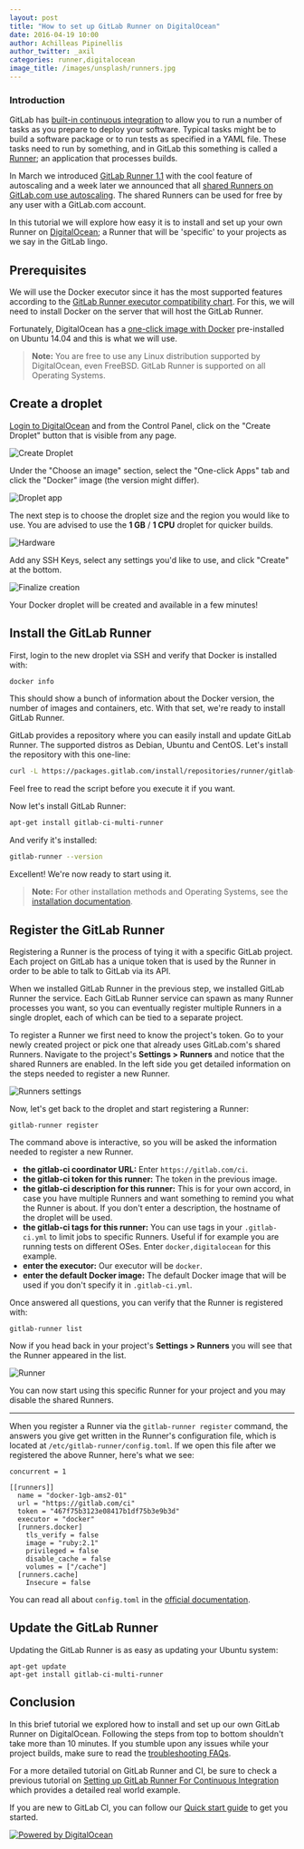 ```yaml
---
layout: post
title: "How to set up GitLab Runner on DigitalOcean"
date: 2016-04-19 10:00
author: Achilleas Pipinellis
author_twitter: _axil
categories: runner,digitalocean
image_title: /images/unsplash/runners.jpg
---
```


### Introduction

GitLab has [built-in continuous integration][doc-ci] to allow you to run a
number of tasks as you prepare to deploy your software. Typical tasks
might be to build a software package or to run tests as specified in a
YAML file. These tasks need to run by something, and in GitLab this something
is called a [Runner][doc-runners]; an application that processes builds.

In March we introduced [GitLab Runner 1.1][1_1] with the cool feature of
autoscaling and a week later we announced that all [shared Runners on GitLab.com
use autoscaling][autoscale-post]. The shared Runners can be used for free by
any user with a GitLab.com account.

In this tutorial we will explore how easy it is to install and set up your own
Runner on [DigitalOcean]; a Runner that will be 'specific' to your projects as
we say in the GitLab lingo.

## Prerequisites

We will use the Docker executor since it has the most supported features
according to the [GitLab Runner executor compatibility chart][chart]. For this,
we will need to install Docker on the server that will host the GitLab Runner.

Fortunately, DigitalOcean has a [one-click image with Docker][one-docker]
pre-installed on Ubuntu 14.04 and this is what we will use.

>**Note:**
You are free to use any Linux distribution supported by DigitalOcean, even
FreeBSD. GitLab Runner is supported on all Operating Systems.

## Create a droplet

[Login to DigitalOcean][cloud] and from the Control Panel, click on the "Create
Droplet" button that is visible from any page.

![Create Droplet](/images/blogimages/how-to-set-up-gitlab-runner-on-digitalocean/create-droplet-shadow.png)

Under the "Choose an image" section, select the "One-click Apps" tab and click
the "Docker" image (the version might differ).

![Droplet app](/images/blogimages/how-to-set-up-gitlab-runner-on-digitalocean/select-docker-shadow.png)

The next step is to choose the droplet size and the region you would like to use.
You are advised to use the **1 GB** / **1 CPU** droplet for quicker builds.

![Hardware](/images/blogimages/how-to-set-up-gitlab-runner-on-digitalocean/hardware-shadow.png)

Add any SSH Keys, select any settings you'd like to use, and click "Create" at
the bottom.

![Finalize creation](/images/blogimages/how-to-set-up-gitlab-runner-on-digitalocean/finalize-shadow.png)

Your Docker droplet will be created and available in a few minutes!

## Install the GitLab Runner

First, login to the new droplet via SSH and verify that Docker is installed with:

```bash
docker info
```

This should show a bunch of information about the Docker version, the number of
images and containers, etc. With that set, we're ready to install GitLab
Runner.

GitLab provides a repository where you can easily install and update GitLab
Runner. The supported distros as Debian, Ubuntu and CentOS. Let's install the
repository with this one-line:

```bash
curl -L https://packages.gitlab.com/install/repositories/runner/gitlab-ci-multi-runner/script.deb.sh | bash
```

Feel free to read the script before you execute it if you want.

Now let's install GitLab Runner:

```bash
apt-get install gitlab-ci-multi-runner
```

And verify it's installed:

```bash
gitlab-runner --version
```

Excellent! We're now ready to start using it.

> **Note:**
For other installation methods and Operating Systems, see the
[installation documentation][doc-install].

## Register the GitLab Runner

Registering a Runner is the process of tying it with a specific GitLab project.
Each project on GitLab has a unique token that is used by the Runner in order
to be able to talk to GitLab via its API.

When we installed GitLab Runner in the previous step, we installed GitLab Runner
the service. Each GitLab Runner service can spawn as many Runner processes you
want, so you can eventually register multiple Runners in a single droplet, each
of which can be tied to a separate project.

To register a Runner we first need to know the project's token. Go to your
newly created project or pick one that already uses GitLab.com's shared Runners.
Navigate to the project's **Settings > Runners** and notice that the shared
Runners are enabled. In the left side you get detailed information on the steps
needed to register a new Runner.

![Runners settings](/images/blogimages/how-to-set-up-gitlab-runner-on-digitalocean/runners-shadow.png)

Now, let's get back to the droplet and start registering a Runner:

```
gitlab-runner register
```

The command above is interactive, so you will be asked the information needed to
register a new Runner.

- **the gitlab-ci coordinator URL:** Enter `https://gitlab.com/ci`.
- **the gitlab-ci token for this runner:** The token in the previous image.
- **the gitlab-ci description for this runner:** This is for your own accord,
  in case you have multiple Runners and want something to remind you what the
  Runner is about. If you don't enter a description, the hostname of the
  droplet will be used.
- **the gitlab-ci tags for this runner:** You can use tags in your
  `.gitlab-ci.yml` to limit jobs to specific Runners. Useful if for example
  you are running tests on different OSes. Enter `docker,digitalocean` for this
  example.
- **enter the executor:** Our executor will be `docker`.
- **enter the default Docker image:** The default Docker image that will be
  used if you don't specify it in `.gitlab-ci.yml`.

Once answered all questions, you can verify that the Runner is registered with:

```
gitlab-runner list
```

Now if you head back in your project's **Settings > Runners** you will see that
the Runner appeared in the list.

![Runner](/images/blogimages/how-to-set-up-gitlab-runner-on-digitalocean/runner-shadow.png)

You can now start using this specific Runner for your project and you may
disable the shared Runners.

---

When you register a Runner via the `gitlab-runner register` command, the answers
you give get written in the Runner's configuration file, which is located at
`/etc/gitlab-runner/config.toml`. If we open this file after we registered the
above Runner, here's what we see:

```
concurrent = 1

[[runners]]
  name = "docker-1gb-ams2-01"
  url = "https://gitlab.com/ci"
  token = "467f75b3123e08417b1df75b3e9b3d"
  executor = "docker"
  [runners.docker]
    tls_verify = false
    image = "ruby:2.1"
    privileged = false
    disable_cache = false
    volumes = ["/cache"]
  [runners.cache]
    Insecure = false
```

You can read all about `config.toml` in the [official documentation][toml].

## Update the GitLab Runner

Updating the GitLab Runner is as easy as updating your Ubuntu system:

```
apt-get update
apt-get install gitlab-ci-multi-runner
```

## Conclusion

In this brief tutorial we explored how to install and set up our own GitLab
Runner on DigitalOcean. Following the steps from top to bottom shouldn't take
more than 10 minutes. If you stumble upon any issues while your project builds,
make sure to read the [troubleshooting FAQs][faq].

For a more detailed tutorial on GitLab Runner and CI, be sure to check a
previous tutorial on
[Setting up GitLab Runner For Continuous Integration][runci] which provides a
detailed real world example.

If you are new to GitLab CI, you can follow our [Quick start guide][guide] to
get you started.

[![Powered by DigitalOcean](/images/blogimages/powered-by-do-badge-gray.png)](https://www.digitalocean.com)

[doc-runners]: http://doc.gitlab.com/ce/ci/runners/README.html
[doc-ci]: /gitlab-ci
[1_1]: /2016/03/29/gitlab-runner-1-1-released/
[autoscale-post]: /2016/04/05/shared-runners/
[digitalocean]: https://www.digitalocean.com
[one-docker]: https://www.digitalocean.com/features/one-click-apps/docker/
[chart]: https://gitlab.com/gitlab-org/gitlab-ci-multi-runner/blob/master/README.md#compatibility-chart
[cloud]: https://cloud.digitalocean.com
[doc-install]: https://gitlab.com/gitlab-org/gitlab-ci-multi-runner/tree/master/docs/install
[toml]: https://gitlab.com/gitlab-org/gitlab-ci-multi-runner/blob/master/docs/configuration/advanced-configuration.md
[runci]: /2016/03/01/gitlab-runner-with-docker/
[guide]: http://doc.gitlab.com/ce/ci/quick_start/README.html
[faq]: https://gitlab.com/gitlab-org/gitlab-ci-multi-runner/blob/master/docs/faq/README.md
